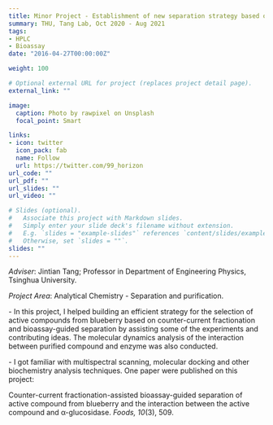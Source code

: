 ```yaml
---
title: Minor Project - Establishment of new separation strategy based on counter-current fractionation and bioassay-guided separation
summary: THU, Tang Lab, Oct 2020 - Aug 2021
tags:
- HPLC
- Bioassay
date: "2016-04-27T00:00:00Z"

weight: 100

# Optional external URL for project (replaces project detail page).
external_link: ""

image:
  caption: Photo by rawpixel on Unsplash
  focal_point: Smart

links:
- icon: twitter
  icon_pack: fab
  name: Follow
  url: https://twitter.com/99_horizon
url_code: ""
url_pdf: ""
url_slides: ""
url_video: ""

# Slides (optional).
#   Associate this project with Markdown slides.
#   Simply enter your slide deck's filename without extension.
#   E.g. `slides = "example-slides"` references `content/slides/example-slides.md`.
#   Otherwise, set `slides = ""`.
slides: ""
---
```


*Adviser*: Jintian Tang; Professor in Department of Engineering Physics, Tsinghua University. 

*Project Area*: 
Analytical Chemistry - Separation and purification.

\- In this project, I helped building an efficient strategy for the selection of active compounds from blueberry based on counter-current fractionation and bioassay-guided separation by assisting some of the experiments and contributing ideas. The molecular dynamics analysis of the interaction between purified compound and enzyme was also conducted.

\- I got familiar with multispectral scanning, molecular docking and other biochemistry analysis techniques. One paper were published on this project:

Counter-current fractionation-assisted bioassay-guided separation of active compound from blueberry and the interaction between the active compound and α-glucosidase. *Foods, 10*(3), 509.

